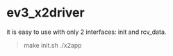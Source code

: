 # ev3_x2driver

it is easy to use with only 2 interfaces: init and rcv_data.

> make
> init.sh
> ./x2app
